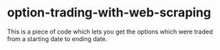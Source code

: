 # option-trading-with-web-scraping
This is a piece of code which lets you get the options which were traded from a starting date to ending date.
